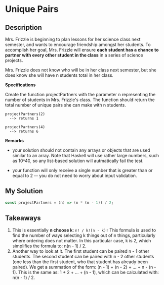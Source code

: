 # Unique Pairs

## Description

Mrs. Frizzle is beginning to plan lessons for her science class next semester, and wants to encourage friendship amongst her students. To accomplish her goal, Mrs. Frizzle will ensure **each student has a chance to partner with every other student in the class** in a series of science projects.

Mrs. Frizzle does not know who will be in her class next semester, but she does know she will have n students total in her class.

**Specifications**

Create the function projectPartners with the parameter n representing the number of students in Mrs. Frizzle's class. The function should return the total number of unique pairs she can make with n students.

```
projectPartners(2)
  --> returns 1

projectPartners(4)
  --> returns 6
```

**Remarks**

- your solution should not contain any arrays or objects that are used similar to an array. Note that Haskell will use rather large numbers, such as 10^40, so any list-based solution will autmatically fail the test.

- your function will only receive a single number that is greater than or equal to 2 -- you do not need to worry about input validation.

## My Solution

```js
const projectPartners = (n) => (n * (n - 1)) / 2;
```

## Takeaways

1. This is essentially **n choose k**:
   `n! / k!(n - k)!`
   This formula is used to find the number of ways selecting k things out of n things, particularly where ordering does not matter.
   In this particular case, k is 2, which simplifies the formula to: n(n - 1) / 2.
2. Another way to look at it. The first student can be paired n - 1 other students. The second student can be paired with n - 2 other students (one less than the first student, who that student has already been paired). We get a summation of the form: (n - 1) + (n - 2) + ... + n - (n - 1). This is the same as: 1 + 2 + ... + (n - 1), which can be calculated with: n(n - 1) / 2.

